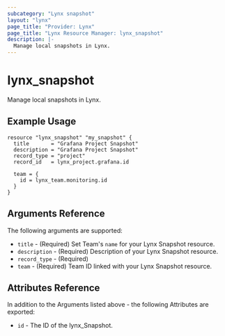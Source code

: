 ```yaml
---
subcategory: "Lynx snapshot"
layout: "lynx"
page_title: "Provider: Lynx"
page_title: "Lynx Resource Manager: lynx_snapshot"
description: |-
  Manage local snapshots in Lynx.
---
```


# lynx_snapshot

Manage local snapshots in Lynx.

## Example Usage

```hcl
resource "lynx_snapshot" "my_snapshot" {
  title       = "Grafana Project Snapshot"
  description = "Grafana Project Snapshot"
  record_type = "project"
  record_id   = lynx_project.grafana.id

  team = {
    id = lynx_team.monitoring.id
  }
}
```

## Arguments Reference

The following arguments are supported:

* `title` - (Required) Set Team's `name` for your Lynx Snapshot resource.
* `description` - (Required) Description of your Lynx Snapshot resource.
* `record_type`  - (Required) 
* `team`  - (Required) Team ID linked with your Lynx Snapshot resource.

## Attributes Reference

In addition to the Arguments listed above - the following Attributes are exported:

* `id` - The ID of the lynx_Snapshot.